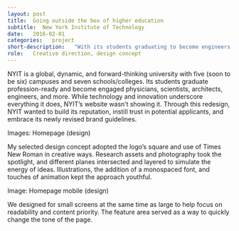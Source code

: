 ```yaml
---
layout: post
title:  Going outside the box of higher education
subtitle:  New York Institute of Technology
date:   2016-02-01
categories:   project
short-description:   "With its students graduating to become engineers, physicians, architects, and designers, NYIT wanted a new website that matched the energy and innovation embedded in its campuses. My design concept was selected and applied across the site’s 13 templates for the upcoming redesign."
role:   Creative direction, design concept
---
```


NYIT is a global, dynamic, and forward-thinking university with five (soon to be six) campuses and seven schools/colleges. Its students graduate profession-ready and become engaged physicians, scientists, architects, engineers, and more. While technology and innovation underscore everything it does, NYIT’s website wasn’t showing it. Through this redesign, NYIT wanted to build its reputation, instill trust in potential applicants, and embrace its newly revised brand guidelines.

Images: Homepage (design)

<p class="caption sans-s-bold">My selected design concept adopted the logo’s square and use of Times New Roman in creative ways. Research assets and photography took the spotlight, and different planes intersected and layered to simulate the energy of ideas. Illustrations, the addition of a monospaced font, and touches of animation kept the approach youthful.</p>

Image: Homepage mobile (design)

<p class="caption sans-s-bold">We designed for small screens at the same time as large to help focus on readability and content priority. The feature area served as a way to quickly change the tone of the page.</p>
